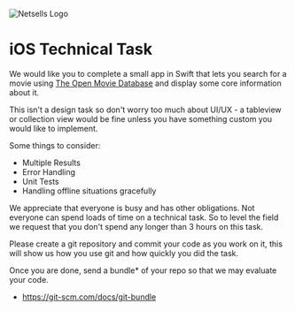![Netsells Logo](https://www.dropbox.com/s/4jmsg7xvcfnyfbk/logo_name_300.png?raw=1)

# iOS Technical Task

We would like you to complete a small app in Swift that lets you search for a movie using [The Open Movie Database](http://www.omdbapi.com) and display some core information about it.

This isn't a design task so don't worry too much about UI/UX - a tableview or collection view would be fine unless you have something custom you would like to implement.

Some things to consider:
* Multiple Results
* Error Handling
* Unit Tests
* Handling offline situations gracefully

We appreciate that everyone is busy and has other obligations. Not everyone can spend loads of time on a technical task. So to level the field we request that you don't spend any longer than 3 hours on this task.

Please create a git repository and commit your code as you work on it, this will show us how you use git and how quickly you did the task.

Once you are done, send a bundle* of your repo so that we may evaluate your code.

* https://git-scm.com/docs/git-bundle
